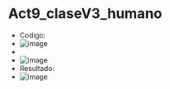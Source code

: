# Act9_claseV3_humano
- Codigo:
- ![image](https://github.com/user-attachments/assets/646cf5b4-a066-4b18-bdab-423a025599c4)
-
- ![image](https://github.com/user-attachments/assets/efc88ba5-b622-49c9-8718-7c54049f159a)
- Resultado:
- ![image](https://github.com/user-attachments/assets/dd191c5e-d851-4e3a-81c0-b5af189076ed)


